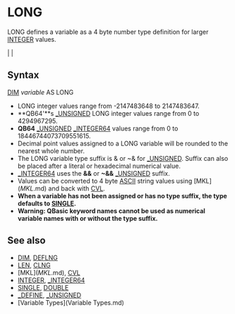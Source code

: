 # LONG

LONG defines a variable as a 4 byte number type definition for larger [INTEGER](INTEGER.md) values.

  

|  |

## Syntax

[DIM](DIM.md) *variable* AS LONG
  

* LONG integer values range from -2147483648 to 2147483647.
* **QB64'**s [_UNSIGNED](_UNSIGNED.md) LONG integer values range from 0 to 4294967295.
* **QB64** [_UNSIGNED](_UNSIGNED.md) [_INTEGER64](_INTEGER64.md) values range from 0 to 18446744073709551615.
* Decimal point values assigned to a LONG variable will be rounded to the nearest whole number.
* The LONG variable type suffix is & or ~& for [_UNSIGNED](_UNSIGNED.md). Suffix can also be placed after a literal or hexadecimal numerical value.
* [_INTEGER64](_INTEGER64.md) uses the **&&** or **~&&** [_UNSIGNED](_UNSIGNED.md) suffix.
* Values can be converted to 4 byte [ASCII](ASCII.md) string values using [MKL$](MKL$.md) and back with [CVL](CVL.md).
* **When a variable has not been assigned or has no type suffix, the type defaults to [SINGLE](SINGLE.md).**
* **Warning: QBasic keyword names cannot be used as numerical variable names with or without the type suffix.**

  

## See also

* [DIM](DIM.md), [DEFLNG](DEFLNG.md)
* [LEN](LEN.md), [CLNG](CLNG.md)
* [MKL$](MKL$.md), [CVL](CVL.md)
* [INTEGER](INTEGER.md), [_INTEGER64](_INTEGER64.md)
* [SINGLE](SINGLE.md), [DOUBLE](DOUBLE.md)
* [_DEFINE](_DEFINE.md), [_UNSIGNED](_UNSIGNED.md)
* [Variable Types](Variable Types.md)

  
